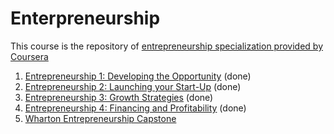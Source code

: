 # Enterpreneurship
This course is the repository of [entrepreneurship specialization provided by Coursera](https://www.coursera.org/specializations/wharton-entrepreneurship)
1. [Entrepreneurship 1: Developing the Opportunity](https://www.coursera.org/learn/wharton-entrepreneurship-opportunity) (done)
2. [Entrepreneurship 2: Launching your Start-Up](https://www.coursera.org/learn/wharton-launching-startup) (done)
3. [Entrepreneurship 3: Growth Strategies](https://www.coursera.org/learn/growth-strategy) (done)
4. [Entrepreneurship 4: Financing and Profitability](https://www.coursera.org/learn/wharton-entrepreneurship-financing-profitabilty) (done)
5. [Wharton Entrepreneurship Capstone](https://www.coursera.org/learn/wharton-entrepreneurship-capstone)
